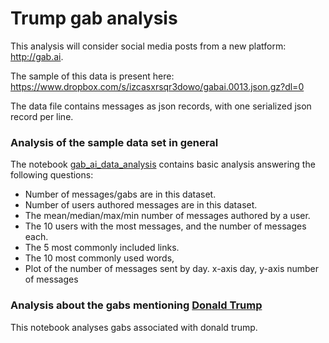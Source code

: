 # Trump gab analysis
This analysis will consider social media posts from a new platform: http://gab.ai. 

The sample of this data is present here:
https://www.dropbox.com/s/izcasxrsqr3dowo/gabai.0013.json.gz?dl=0

The data file contains messages as json records, with one serialized json record per line.

### Analysis of the sample data set in general

The notebook [gab_ai_data_analysis](GAB_AI_DATA_ANALYSIS.ipynb) contains basic analysis answering the following questions: 
- Number of messages/gabs are in this dataset.
- Number of  users authored messages are in this dataset.
- The mean/median/max/min number of messages authored by a user.
- The 10 users with the most messages, and the number of messages each.
- The 5 most commonly included links.
- The 10 most commonly used words,
- Plot of the number of messages sent by day. x-axis day, y-axis number of messages

### Analysis about the gabs mentioning [Donald Trump](TRUMP_GAB_ANALYSIS.ipynb)

This notebook analyses gabs associated with donald trump.
